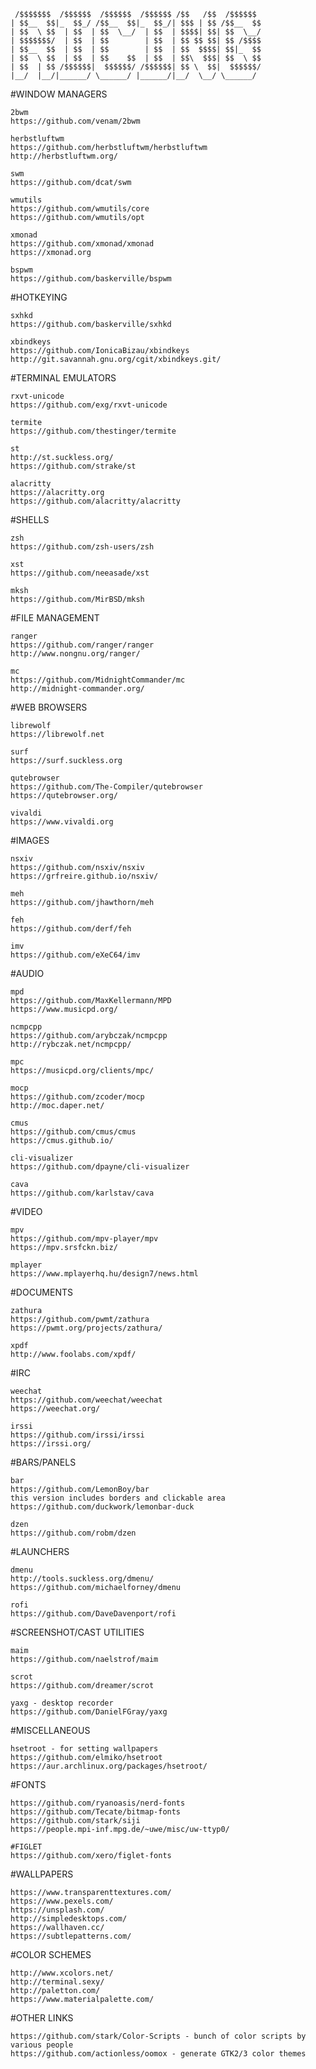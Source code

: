
	 /$$$$$$$  /$$$$$$  /$$$$$$  /$$$$$$ /$$   /$$  /$$$$$$ 
	| $$__  $$|_  $$_/ /$$__  $$|_  $$_/| $$$ | $$ /$$__  $$
	| $$  \ $$  | $$  | $$  \__/  | $$  | $$$$| $$| $$  \__/
	| $$$$$$$/  | $$  | $$        | $$  | $$ $$ $$| $$ /$$$$
	| $$__  $$  | $$  | $$        | $$  | $$  $$$$| $$|_  $$
	| $$  \ $$  | $$  | $$    $$  | $$  | $$\  $$$| $$  \ $$
	| $$  | $$ /$$$$$$|  $$$$$$/ /$$$$$$| $$ \  $$|  $$$$$$/
	|__/  |__/|______/ \______/ |______/|__/  \__/ \______/ 

#WINDOW MANAGERS

	2bwm
	https://github.com/venam/2bwm

	herbstluftwm
	https://github.com/herbstluftwm/herbstluftwm
	http://herbstluftwm.org/

	swm
	https://github.com/dcat/swm

	wmutils
	https://github.com/wmutils/core
	https://github.com/wmutils/opt

 	xmonad
	https://github.com/xmonad/xmonad
	https://xmonad.org

	bspwm
	https://github.com/baskerville/bspwm

#HOTKEYING

	sxhkd
	https://github.com/baskerville/sxhkd

	xbindkeys
	https://github.com/IonicaBizau/xbindkeys
	http://git.savannah.gnu.org/cgit/xbindkeys.git/

#TERMINAL EMULATORS

	rxvt-unicode
	https://github.com/exg/rxvt-unicode

	termite
	https://github.com/thestinger/termite

	st
	http://st.suckless.org/
	https://github.com/strake/st

 	alacritty
	https://alacritty.org
	https://github.com/alacritty/alacritty

#SHELLS

	zsh
	https://github.com/zsh-users/zsh

	xst
	https://github.com/neeasade/xst

	mksh
	https://github.com/MirBSD/mksh

#FILE MANAGEMENT

	ranger
	https://github.com/ranger/ranger
	http://www.nongnu.org/ranger/

	mc
	https://github.com/MidnightCommander/mc
	http://midnight-commander.org/

#WEB BROWSERS

	librewolf
	https://librewolf.net

 	surf
	https://surf.suckless.org

	qutebrowser
	https://github.com/The-Compiler/qutebrowser
	https://qutebrowser.org/

	vivaldi
	https://www.vivaldi.org

#IMAGES

	nsxiv
	https://github.com/nsxiv/nsxiv
	https://grfreire.github.io/nsxiv/

	meh
	https://github.com/jhawthorn/meh

	feh
	https://github.com/derf/feh

 	imv
	https://github.com/eXeC64/imv

#AUDIO

	mpd
	https://github.com/MaxKellermann/MPD
	https://www.musicpd.org/

	ncmpcpp
	https://github.com/arybczak/ncmpcpp
	http://rybczak.net/ncmpcpp/		

	mpc
	https://musicpd.org/clients/mpc/

	mocp
	https://github.com/zcoder/mocp
	http://moc.daper.net/

	cmus
	https://github.com/cmus/cmus
	https://cmus.github.io/

	cli-visualizer
	https://github.com/dpayne/cli-visualizer

	cava
 	https://github.com/karlstav/cava

#VIDEO

	mpv
	https://github.com/mpv-player/mpv
	https://mpv.srsfckn.biz/
	
	mplayer
	https://www.mplayerhq.hu/design7/news.html


#DOCUMENTS

 	zathura
	https://github.com/pwmt/zathura
	https://pwmt.org/projects/zathura/

	xpdf
	http://www.foolabs.com/xpdf/

#IRC

 	weechat
	https://github.com/weechat/weechat
	https://weechat.org/

	irssi
	https://github.com/irssi/irssi
	https://irssi.org/

#BARS/PANELS
	
 	bar
	https://github.com/LemonBoy/bar
	this version includes borders and clickable area
	https://github.com/duckwork/lemonbar-duck

	dzen
	https://github.com/robm/dzen

#LAUNCHERS
	
 	dmenu
	http://tools.suckless.org/dmenu/
	https://github.com/michaelforney/dmenu

	rofi
	https://github.com/DaveDavenport/rofi

#SCREENSHOT/CAST UTILITIES
	
 	maim
	https://github.com/naelstrof/maim

	scrot
	https://github.com/dreamer/scrot

	yaxg - desktop recorder
	https://github.com/DanielFGray/yaxg

#MISCELLANEOUS
	
 	hsetroot - for setting wallpapers
	https://github.com/elmiko/hsetroot
	https://aur.archlinux.org/packages/hsetroot/
	
#FONTS

	https://github.com/ryanoasis/nerd-fonts
 	https://github.com/Tecate/bitmap-fonts
	https://github.com/stark/siji
	https://people.mpi-inf.mpg.de/~uwe/misc/uw-ttyp0/

	#FIGLET
	https://github.com/xero/figlet-fonts
	
#WALLPAPERS

	https://www.transparenttextures.com/
	https://www.pexels.com/
	https://unsplash.com/
	http://simpledesktops.com/
	https://wallhaven.cc/
	https://subtlepatterns.com/

#COLOR SCHEMES

	http://www.xcolors.net/
	http://terminal.sexy/
	http://paletton.com/
	https://www.materialpalette.com/

#OTHER LINKS

	https://github.com/stark/Color-Scripts - bunch of color scripts by various people
	https://github.com/actionless/oomox - generate GTK2/3 color themes

